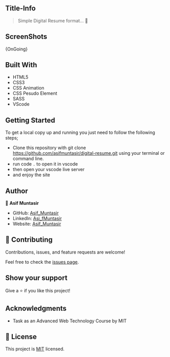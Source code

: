 ## Title-Info
> Simple Digital Resume format... 🤔


## ScreenShots
<!-- ![](Screenshot-9.png) -->
{OnGoing}



## Built With
- HTML5
- CSS3
- CSS Animation
- CSS Pesudo Element
- SASS
- VScode


## Getting Started
To get a local copy up and running you just need to follow the following steps;
- Clone this repository with
git clone https://github.com/asifmuntasir/digital-resume.git using your terminal or command line.
- run code `.` to open it in vscode
- then open your vscode live server
- and enjoy the site


## Author

👤 **Asif Muntasir**

- GitHub: [Asif_Muntasir](https://github.com/asifmuntasir)
- LinkedIn: [Asi_fMuntasir](https://www.linkedin.com/in/asif-muntasir-shuaib/)
- Website: [Asif_Muntasir](https://asifmuntasir.github.io/)


## 🤝 Contributing

Contributions, issues, and feature requests are welcome!

Feel free to check the [issues page](../../issues/).

## Show your support

Give a ⭐️ if you like this project!

## Acknowledgments

- Task as an Advanced Web Technology Course by MIT

## 📝 License

This project is [MIT](./MIT.md) licensed.